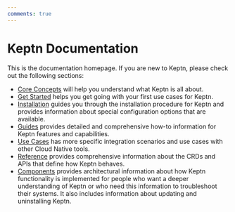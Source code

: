 ```yaml
---
comments: true
---
```


# Keptn Documentation

This is the documentation homepage.
If you are new to Keptn, please check out the following sections:

- [Core Concepts](./core-concepts/index.md) will help you understand what Keptn is all about.
- [Get Started](./getting-started/index.md) helps you get going with your first use cases for Keptn.
- [Installation](./installation/index.md) guides you through
the installation procedure for Keptn
and provides information about special configuration options
that are available.
- [Guides](guides/index.md) provides detailed and comprehensive how-to information
for Keptn features and capabilities.
- [Use Cases](use-cases/index.md) has more specific integration scenarios and use cases with other Cloud Native
tools.
- [Reference](reference/index.md) provides comprehensive information
about the CRDs and APIs that define how Keptn behaves.
- [Components](components/index.md) provides architectural information
about how Keptn functionality is implemented
for people who want a deeper understanding of Keptn
or who need this information to troubleshoot their systems.
It also includes information about updating and uninstalling Keptn.
